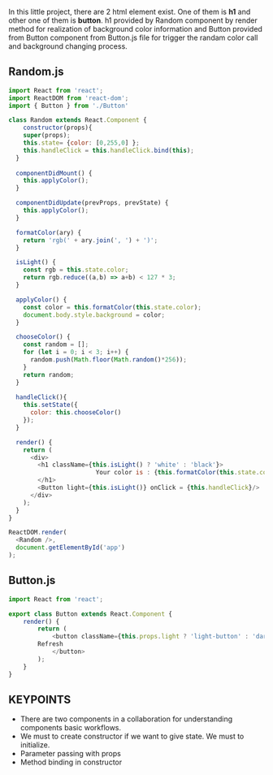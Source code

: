 In this little project, there are 2 html element exist. One of them is __h1__ and other one of them is __button__. h1 provided by Random
component by render method for realization of background color information and Button provided from Button component from
Button.js file for trigger the randam color call and background changing process.

## Random.js

```Javascript
import React from 'react';
import ReactDOM from 'react-dom';
import { Button } from './Button'

class Random extends React.Component {
	constructor(props){
    super(props);
    this.state= {color: [0,255,0] };
    this.handleClick = this.handleClick.bind(this);
  }
  
  componentDidMount() {
    this.applyColor();
  }

  componentDidUpdate(prevProps, prevState) {
    this.applyColor();
  }

  formatColor(ary) {
    return 'rgb(' + ary.join(', ') + ')';
  }

  isLight() {
    const rgb = this.state.color;
    return rgb.reduce((a,b) => a+b) < 127 * 3;
  }

  applyColor() {
    const color = this.formatColor(this.state.color);
    document.body.style.background = color;
  }

  chooseColor() {
    const random = [];
    for (let i = 0; i < 3; i++) {
      random.push(Math.floor(Math.random()*256));
    }
    return random;
  }
  
  handleClick(){
    this.setState({
      color: this.chooseColor()
    });
  }

  render() {
    return (
      <div>
        <h1 className={this.isLight() ? 'white' : 'black'}>
						Your color is : {this.formatColor(this.state.color)};
        </h1>
        <Button light={this.isLight()} onClick = {this.handleClick}/>
      </div>
    );
  }
}

ReactDOM.render(
  <Random />, 
  document.getElementById('app')
);
```


## Button.js
```JAvascript
import React from 'react';

export class Button extends React.Component {
	render() {
		return (
			<button className={this.props.light ? 'light-button' : 'dark-button' } onClick={this.props.onClick}>
        Refresh
			</button>
		);
	}
}
```

## KEYPOINTS
- There are two components in a collaboration for understanding components basic workflows.
- We must to create constructor if we want to give state. We must to initialize.
- Parameter passing with props
- Method binding in constructor
